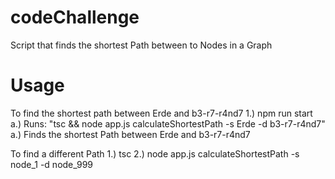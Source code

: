 ﻿# codeChallenge

Script that finds the shortest Path between to Nodes in a Graph

# Usage

To find the shortest path between Erde and b3-r7-r4nd7
	1.) npm run start
		a.) Runs: "tsc && node app.js calculateShortestPath -s Erde -d b3-r7-r4nd7"
		a.) Finds the shortest Path between Erde and b3-r7-r4nd7

To find a different Path
	1.) tsc
	2.) node app.js calculateShortestPath -s node_1 -d node_999
